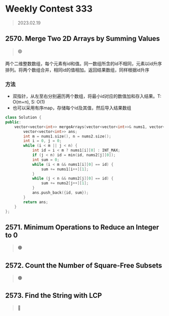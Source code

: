 # Weekly Contest 333
> 2023.02.19

## 2570. Merge Two 2D Arrays by Summing Values
> :green_circle:

两个二维整数数组，每个元素有id和值。同一数组所含的id不相同，元素以id升序排列。将两个数组合并，相同id的值相加。返回结果数组，同样根据id升序

### 方法

- 双指针，从左至右分别遍历两个数组，将最小id对应的数值加和存入结果。T: O(m+n), S: O(1)
- 也可以采用有序map，存储每个id及其值，然后导入结果数组

```cpp
class Solution {
public:
    vector<vector<int>> mergeArrays(vector<vector<int>>& nums1, vector<vector<int>>& nums2) {
        vector<vector<int>> ans;
        int m = nums1.size(), n = nums2.size();
        int i = 0, j = 0;
        while (i < m || j < n) {
            int id = i < m ? nums1[i][0] : INT_MAX;
            if (j < n) id = min(id, nums2[j][0]);
            int sum = 0;
            while (i < m && nums1[i][0] == id) {
                sum += nums1[i++][1];
            }
            while (j < n && nums2[j][0] == id) {
                sum += nums2[j++][1];
            }
            ans.push_back({id, sum});
        }
        return ans;
    }
};
```

## 2571. Minimum Operations to Reduce an Integer to 0

> :orange_circle:

## 2572. Count the Number of Square-Free Subsets
> :orange_circle:

## 2573. Find the String with LCP
> :red_circle: